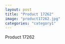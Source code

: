 ```yaml
---
layout: post
title: "Product 17262"
image: "product17262.jpg"
categories: "category1"
---
```

Product 17262
